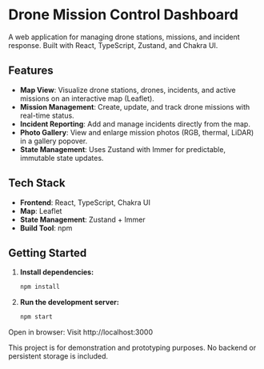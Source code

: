 # Drone Mission Control Dashboard

A web application for managing drone stations, missions, and incident response. Built with React, TypeScript, Zustand, and Chakra UI.

## Features

- **Map View**: Visualize drone stations, drones, incidents, and active missions on an interactive map (Leaflet).
- **Mission Management**: Create, update, and track drone missions with real-time status.
- **Incident Reporting**: Add and manage incidents directly from the map.
- **Photo Gallery**: View and enlarge mission photos (RGB, thermal, LiDAR) in a gallery popover.
- **State Management**: Uses Zustand with Immer for predictable, immutable state updates.

## Tech Stack

- **Frontend**: React, TypeScript, Chakra UI
- **Map**: Leaflet
- **State Management**: Zustand + Immer
- **Build Tool**: npm

## Getting Started

1. **Install dependencies:**
   ```bash
   npm install

2. **Run the development server:**
   ```bash
   npm start
   ```
   
Open in browser: Visit http://localhost:3000

This project is for demonstration and prototyping purposes. No backend or persistent storage is included.